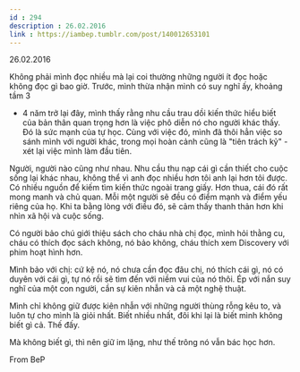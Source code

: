 ```yaml
---
id : 294
description : 26.02.2016
link : https://iambep.tumblr.com/post/140012653101
---
```


26.02.2016

Không phải mình đọc nhiều mà lại coi thường những người ít đọc hoặc không
đọc gì bao giờ. Trước, mình thừa nhận mình có suy nghĩ ấy, khoảng tầm 3
- 4 năm trở lại đây, mình thấy rằng nhu cầu trau dồi kiến thức hiểu biết
của bản thân quan trọng hơn là việc phô diễn nó cho người khác thấy. Đó
là sức mạnh của tự học. Cùng với việc đó, mình đã thôi hẳn việc so sánh
mình với người khác, trong mọi hoàn cảnh cũng là "tiên trách kỷ" - xét lại
việc mình làm đầu tiên.

Người, người nào cũng như nhau. Nhu cầu thu nạp cái gì cần thiết cho cuộc
sống lại khác nhau, không thể vì anh đọc nhiều hơn tôi anh lại hơn tôi được.
Có nhiều nguồn để kiếm tìm kiến thức ngoài trang giấy. Hơn thua, cái đó
rất mong manh và chủ quan. Mỗi một người sẽ đều có điểm mạnh và điểm yếu
riêng của họ. Khi ta bằng lòng với điều đó, sẽ cảm thấy thanh thản hơn khi
nhìn xã hội và cuộc sống.

Có người bảo chú giới thiệu sách cho cháu nhà chị đọc, mình hỏi thằng cu,
cháu có thích đọc sách không, nó bảo không, cháu thích xem Discovery với
phim hoạt hình hơn.

Mình bảo với chị: cứ kệ nó, nó chưa cần đọc đâu chị, nó thích cái gì, nó
có duyên với cái gì, tự nó rồi sẽ tìm đến với niềm vui của nó thôi. Ép với
nắn suy nghĩ của một con người, cần sự kiên nhẫn và cả một nghệ thuật.

Mình chỉ không giữ được kiên nhẫn với những người thùng rỗng kêu to, và
luôn tự cho mình là giỏi nhất. Biết nhiều nhất, đôi khi lại là biết mình
không biết gì cả. Thế đấy.

Mà không biết gì, thì nên giữ im lặng, như thế trông nó vẫn bác học hơn.

From BeP